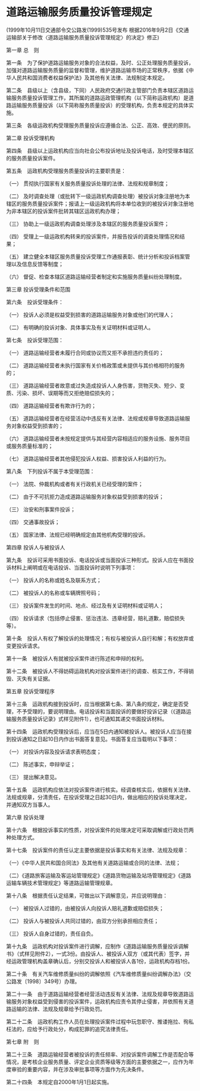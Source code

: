 # 道路运输服务质量投诉管理规定

(1999年10月11日交通部令交公路发(1999)535号发布  根据2016年9月2日《交通运输部关于修改〈道路运输服务质量投诉管理规定〉的决定》修正)



第一章 总  则



第一条　为了保护道路运输服务对象的合法权益，及时、公正处理服务质量投诉，加强对道路运输服务质量的监督和管理，维护道路运输市场的正常秩序，依据《中华人民共和国消费者权益保护法》及其他有关法律、法规制定本规定。

第二条　县级以上（含县级，下同）人民政府交通行政主管部门负责本辖区道路运输服务质量投诉管理工作，其所属的道路运政管理机构（以下简称运政机构）是道路运输服务质量投诉（以下简称服务质量投诉）的受理机构，负责本规定的具体实施。

第三条　各级运政机构受理服务质量投诉应遵循合法、公正、高效、便民的原则。



第二章 投诉受理机构



第四条　县级以上运政机构应当向社会公布投诉地址及投诉电话，及时受理本辖区的服务质量投诉案件。

第五条　运政机构受理服务质量投诉的主要职责是：

（一） 贯彻执行国家有关服务质量投诉处理的法律、法规和规章制度；

（二） 及时调查处理（或批转下一级运政机构调查处理）被投诉对象注册地为本辖区的服务质量投诉案件；报请上一级运政机构将本单位收到的被投诉对象注册地为非本辖区的投诉案件批转其辖区运政机构办理；

（三） 协助上一级运政机构调查处理涉及本辖区的服务质量投诉案件；

（四） 受理上一级运政机构转来的投诉案件，并报告投诉的调查处理情况和结果；

（五） 建立健全本辖区服务质量投诉受理工作通报表彰、统计分析和投诉档案管理以及信息反馈等制度；

（六） 督促、检查本辖区道路运输经营者制定和实施服务质量纠纷处理制度。



第三章 投诉受理条件和范围



第六条　投诉受理条件：

（一） 投诉人必须是权益受到损害的道路运输服务对象或他们的代理人；

（二） 有明确的投诉对象、具体事实及有关证明材料或证明人。

第七条　投诉受理范围：

（一） 道路运输经营者未履行合同或协议而又拒不承担违约责任的；

（二） 道路运输经营者未执行国家有关价格政策或未提供与其价格相符的服务的；

（三） 道路运输经营者故意或过失造成投诉人人身伤害，货物灭失、短少、变质、污染、损坏、误期等而又拒绝赔偿损失的；

（四） 道路运输经营者有欺诈行为的；

（五） 道路运输经营者在经营活动中违反有关法律、法规或规章导致道路运输服务对象权益受到损害的；

（六） 道路运输经营者未按规定提供与其经营内容相适应的服务设施、服务项目或服务质量标准的；

（七） 道路运输经营者其他侵犯投诉人权益、损害投诉人利益的行为。

第八条　下列投诉不属于本受理范围：

（一） 法院、仲裁机构或者有关行政机关已经受理的案件；

（二） 由于不可抗拒力造成道路运输服务对象权益受到损害的投诉；

（三） 治安和刑事案件投诉；

（四） 交通事故投诉；

（五） 国家法律、法规已经明确规定由其他机构受理的投诉。



第四章 投诉人与被投诉人



第九条　投诉可采用书面投诉、电话投诉或当面投诉三种形式。投诉人应在书面投诉材料上阐明或在电话投诉、当面投诉时说明下列事项：

（一） 投诉人的名称或姓名及联系方式；

（二） 被投诉人的名称或车辆牌照号码；

（三） 投诉案件发生的时间、地点、经过及有关证明材料或证明人；

（四） 投诉请求（包括停止侵害、惩治违法、违章经营，赔礼道歉，赔偿损失等）。

第十条　投诉人有权了解投诉的处理情况；有权与被投诉人自行和解；有权放弃或变更投诉请求。

第十一条　被投诉人有就被投诉案件进行陈述和申辩的权利。

第十二条　被投诉人不得妨碍运政机构对投诉案件进行的调查、核实工作，不得销毁、灭失有关证据。



第五章 投诉受理程序



第十三条　运政机构接到投诉时，应当根据第七条、第八条的规定，确定是否受理，不予受理的，要说明理由。电话投诉和当面投诉的要做好投诉记录（《道路运输服务质量投诉记录》式样见附件1），也可通知其递交书面投诉材料。

第十四条　运政机构受理投诉后，应当在5日内通知被投诉人。被投诉人应当在接到投诉通知之日起10日内作出书面答复意见。书面答复应当载明以下事项：

（一） 对投诉内容及投诉请求表明态度；

（二） 陈述事实，申辩举证；

（三） 提出解决意见。

第十五条　运政机构应依法对投诉案件进行核实。经调查核实后，依据有关法律、法规或规章，分清责任，在投诉受理之日起30日内，做出相应的投诉处理决定，并通知双方当事人。



第六章 投诉处理



第十六条　根据投诉事实的性质，对投诉案件的处理决定可采取调解或行政处罚两种处理方式。

第十七条　投诉案件的责任认定主要依据是投诉事实和有关法律、法规及规章：

（一）《中华人民共和国合同法》及其他有关道路运输或合同的法律、法规；

（二）《道路旅客运输及客运站管理规定》《道路货物运输及站场管理规定》《道路运输车辆技术管理规定》等道路运输管理规章。

第十八条　根据责任认定结果，可做出以下调解意见，并应说明理由：

（一） 被投诉人过错的，由被投诉人向投诉人赔礼道歉或赔偿损失；

（二） 投诉人与被投诉人共同过错的，由双方分别承担相应责任；

（三） 投诉人自身过错的，责任自负。

第十九条　运政机构对投诉案件进行调解，应制作《道路运输服务质量投诉调解书》（式样见附件2），一式3份。由投诉人、被投诉人双方（或其代表）签字，并经运政管理机构盖章确认后，分别交投诉人和被投诉人各1份，运政机构存档1份。

第二十条　有关汽车维修质量纠纷的调解依照《汽车维修质量纠纷调解办法》（交公路发〔1998〕349号）办理。

第二十一条　由于道路运输经营者经营活动违反有关法律、法规及规章导致道路运输服务对象权益受到侵害的投诉案件，运政机构应责令其停止侵害，并依照有关道路运输的法律、法规及规章给予行政处罚。

第二十二条　运政机构工作人员在处理投诉案件过程中玩忽职守、推诿拖拉、徇私枉法的，应给予行政处分，构成犯罪的追究法律责任。



第七章 附　则



第二十三条　道路运输经营者被投诉的责任频率、对投诉案件调解工作是否配合等情况，是考核企业服务质量、评定企业资质等级等方面的主要依据之一，应作为年度审验的重要内容，并在涉及审批事项等方面作为先决条件。

第二十四条　本规定自2000年1月1日起实施。
